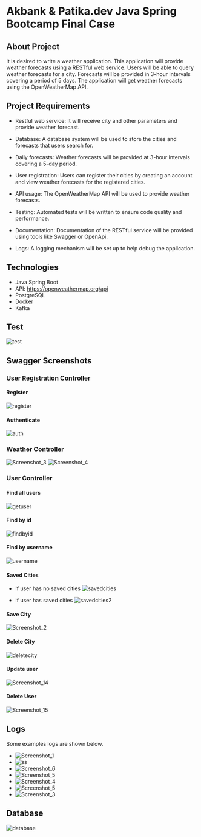# Akbank & Patika.dev Java Spring Bootcamp Final Case

## About Project

It is desired to write a weather application. This application will provide weather forecasts using a RESTful web service. Users will be able to query weather forecasts for a city. Forecasts will be provided in 3-hour intervals covering a period of 5 days. The application will get weather forecasts using the OpenWeatherMap API.

## Project Requirements

- Restful web service: It will receive city and other parameters and provide weather forecast.

- Database: A database system will be used to store the cities and forecasts that users search for.

- Daily forecasts: Weather forecasts will be provided at 3-hour intervals covering a 5-day period.

- User registration: Users can register their cities by creating an account and view weather forecasts for the registered cities.

- API usage: The OpenWeatherMap API will be used to provide weather forecasts.

- Testing: Automated tests will be written to ensure code quality and performance.

- Documentation: Documentation of the RESTful service will be provided using tools like Swagger or OpenApi.

- Logs: A logging mechanism will be set up to help debug the application.

## Technologies
- Java Spring Boot
- API: https://openweathermap.org/api
- PostgreSQL
- Docker 
- Kafka

## Test

![test](https://github.com/oznurkandakoglu/bootcamp-finalcase/assets/73194842/1b15245f-45ff-4512-9ed5-475b4d6093fc)


## Swagger Screenshots

### User Registration Controller

#### Register

![register](https://github.com/oznurkandakoglu/bootcamp-finalcase/assets/73194842/e74d790c-d2a7-477a-88c1-6993f81c7fbe)

#### Authenticate

![auth](https://github.com/oznurkandakoglu/bootcamp-finalcase/assets/73194842/4667a4ab-a7ce-456d-b77f-be2c5fd4fe88)

### Weather Controller
![Screenshot_3](https://github.com/oznurkandakoglu/bootcamp-finalcase/assets/73194842/67eb2e85-e9ce-4b4f-954c-206166a8d2f7)
![Screenshot_4](https://github.com/oznurkandakoglu/bootcamp-finalcase/assets/73194842/9ee65a70-0182-4bcb-a276-4217c89bf481)

### User Controller

#### Find all users

![getuser](https://github.com/oznurkandakoglu/bootcamp-finalcase/assets/73194842/a35605e1-7a14-43f1-8f9c-7d6c9b662217)

#### Find by id

![findbyid](https://github.com/oznurkandakoglu/bootcamp-finalcase/assets/73194842/bf3552a3-6fbb-495a-bde0-e8a73ca2f57e)

#### Find by username

![username](https://github.com/oznurkandakoglu/bootcamp-finalcase/assets/73194842/782c37a0-a419-4c5a-8687-cf7f36ae0b3c)

#### Saved Cities
- If user has no saved cities
![savedcities](https://github.com/oznurkandakoglu/bootcamp-finalcase/assets/73194842/e79236b0-efdf-46eb-96e2-f0627c7c2c30)

- If user has saved cities
![savedcities2](https://github.com/oznurkandakoglu/bootcamp-finalcase/assets/73194842/82709c6c-004c-4022-b76c-743b3f93bd97)


#### Save City

![Screenshot_2](https://github.com/oznurkandakoglu/bootcamp-finalcase/assets/73194842/b5fcd354-942c-4222-b2c4-2325cfd8ede3)


#### Delete City
![deletecity](https://github.com/oznurkandakoglu/bootcamp-finalcase/assets/73194842/9c4550df-99a4-44f4-b51e-f6795766332e)


#### Update user
![Screenshot_14](https://github.com/oznurkandakoglu/bootcamp-finalcase/assets/73194842/d78cc9b7-0604-4a07-8bc4-d5c486eaa90b)

#### Delete User
![Screenshot_15](https://github.com/oznurkandakoglu/bootcamp-finalcase/assets/73194842/28044d1c-f709-4a28-9d93-00030c88eae8)

## Logs
Some examples logs are shown below.
- ![Screenshot_1](https://github.com/oznurkandakoglu/bootcamp-finalcase/assets/73194842/9ccc5c3a-11f9-4427-9e88-70590adb2a94)
- ![ss](https://github.com/oznurkandakoglu/bootcamp-finalcase/assets/73194842/72260e9c-6ff7-47a4-bedd-ffed7c70fb57)
- ![Screenshot_6](https://github.com/oznurkandakoglu/bootcamp-finalcase/assets/73194842/645b6cb6-4dea-4a1e-8dc8-9fc928aed45d)
- ![Screenshot_5](https://github.com/oznurkandakoglu/bootcamp-finalcase/assets/73194842/2f6c0117-432d-4906-868b-caf09bb69f2d)
- ![Screenshot_4](https://github.com/oznurkandakoglu/bootcamp-finalcase/assets/73194842/91cd3522-c795-4c6f-bb21-c199dd91ee72)
- ![Screenshot_5](https://github.com/oznurkandakoglu/bootcamp-finalcase/assets/73194842/4690bcba-1c27-4cde-945a-3c9e41c8a4da)
- ![Screenshot_3](https://github.com/oznurkandakoglu/bootcamp-finalcase/assets/73194842/627be158-5db5-4d45-a19c-a207729df50e)

## Database
![database](https://github.com/oznurkandakoglu/bootcamp-finalcase/assets/73194842/d0f5a441-d00c-4c46-b800-2029017a60f3)


